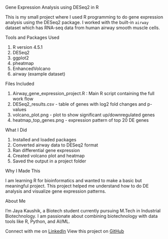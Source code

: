 Gene Expression Analysis using DESeq2 in R

This is my small project where I used R programming to do gene expression analysis using the DESeq2 package. I worked with the built-in `airway` dataset which has RNA-seq data from human airway smooth muscle cells.

Tools and Packages Used

1. R version 4.5.1
2. DESeq2
3. ggplot2
4. pheatmap
5. EnhancedVolcano
6. airway (example dataset)

Files Included
1. Airway_gene_expression_project.R : Main R script containing the full work flow
2. DESeq2_results.csv - table of genes with log2 fold changes and p-values  
3. volcano_plot.png - plot to show significant up/downregulated genes  
4. heatmap_top_genes.png - expression pattern of top 20 DE genes

What I Did

1. Installed and loaded packages
2. Converted airway data to DESeq2 format
3. Ran differential gene expression
4. Created volcano plot and heatmap
5. Saved the output in a project folder

Why I Made This

I am learning R for bioinformatics and wanted to make a basic but meaningful project. This project helped me understand how to do DE analysis and visualize gene expression patterns.

About Me

I’m Jaya Kaushik, a Biotech student currently pursuing M.Tech in Industrial Biotechnology. I am passionate about combining biotechnology with data tools like R, Python, and AI/ML.

Connect with me on [LinkedIn](https://www.linkedin.com/in/jaya-kaushik-b51978237)
View this project on [GitHub](https://github.com/jayakaushik2102)


